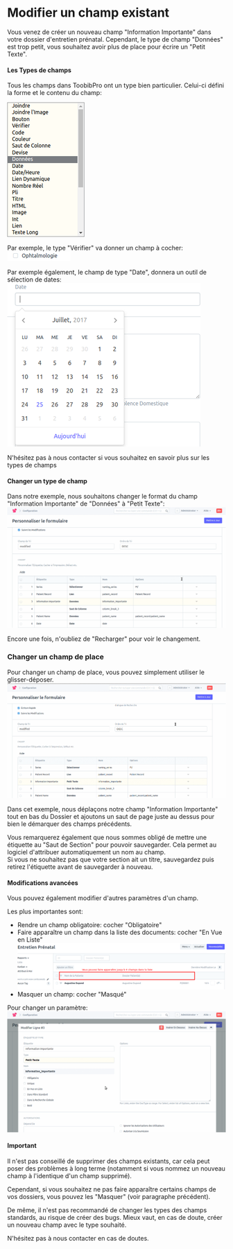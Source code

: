# Modifier un champ existant

Vous venez de créer un nouveau champ "Information Importante" dans votre dossier d'entretien prénatal.
Cependant, le type de champ "Données" est trop petit, vous souhaitez avoir plus de place pour écrire un "Petit Texte".


#### Les Types de champs

Tous les champs dans ToobibPro ont un type bien particulier.
Celui-ci défini la forme et le contenu du champ:  

![Personnalisation de Dossiers](/content/maia/customization/customization4.png)

Par exemple, le type "Vérifier" va donner un champ à cocher:
![Personnalisation de Dossiers](/content/maia/customization/customization5.png)

Par exemple également, le champ de type "Date", donnera un outil de sélection de dates:
![Personnalisation de Dossiers](/content/maia/customization/customization6.png)


N'hésitez pas à nous contacter si vous souhaitez en savoir plus sur les types de champs


#### Changer un type de champ

Dans notre exemple, nous souhaitons changer le format du champ "Information Importante" de "Données" à "Petit Texte":
![Personnalisation de Dossiers](/content/maia/customization/customization4.gif)

Encore une fois, n'oubliez de "Recharger" pour voir le changement.


### Changer un champ de place

Pour changer un champ de place, vous pouvez simplement utiliser le glisser-déposer.
![Personnalisation de Dossiers](/content/maia/customization/customization6.gif)

Dans cet exemple, nous déplaçons notre champ "Information Importante" tout en bas du Dossier et ajoutons un saut de page juste au dessus pour bien le démarquer des champs précédents.  

Vous remarquerez également que nous sommes obligé de mettre une étiquette au "Saut de Section" pour pouvoir sauvegarder. Cela permet au logiciel d'attribuer automatiquement un nom au champ.  
Si vous ne souhaitez pas que votre section ait un titre, sauvegardez puis retirez l'étiquette avant de sauvegarder à nouveau.

#### Modifications avancées

Vous pouvez également modifier d'autres paramètres d'un champ.

Les plus importantes sont:

- Rendre un champ obligatoire: cocher "Obligatoire"
- Faire apparaître un champ dans la liste des documents: cocher "En Vue en Liste"
![Personnalisation de Dossiers](/content/maia/customization/customization7.png)
- Masquer un champ: cocher "Masqué"

Pour changer un paramètre:
![Personnalisation de Dossiers](/content/maia/customization/customization5.gif)


#### Important

Il n'est pas conseillé de supprimer des champs existants, car cela peut poser des problèmes à long terme (notamment si vous nommez un nouveau champ à l'identique d'un champ supprimé).

Cependant, si vous souhaitez ne pas faire apparaître certains champs de vos dossiers, vous pouvez les "Masquer" (voir paragraphe précédent).

De même, il n'est pas recommandé de changer les types des champs standards, au risque de créer des bugs.
Mieux vaut, en cas de doute, créer un nouveau champ avec le type souhaité.

N'hésitez pas à nous contacter en cas de doutes.
